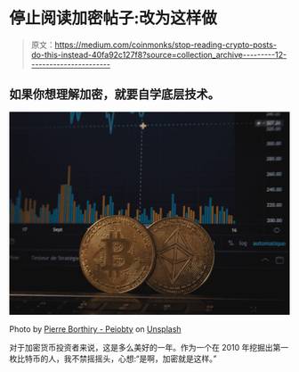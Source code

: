 # 停止阅读加密帖子:改为这样做

> 原文：<https://medium.com/coinmonks/stop-reading-crypto-posts-do-this-instead-40fa92c127f8?source=collection_archive---------12----------------------->

## 如果你想理解加密，就要自学底层技术。

![](img/b8d2b9ee4a43076651efc54e72288d57.png)

Photo by [Pierre Borthiry - Peiobty](https://unsplash.com/@peiobty?utm_source=medium&utm_medium=referral) on [Unsplash](https://unsplash.com?utm_source=medium&utm_medium=referral)

对于加密货币投资者来说，这是多么美好的一年。作为一个在 2010 年挖掘出第一枚比特币的人，我不禁摇摇头，心想:“是啊，加密就是这样。”